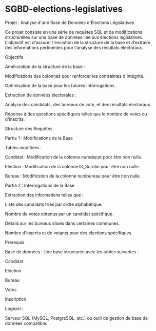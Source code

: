 # SGBD-elections-legislatives
Projet : Analyse d'une Base de Données d'Élections Législatives

Ce projet consiste en une série de requêtes SQL et de modifications structurelles sur une base de données liée aux élections législatives. L'objectif est d'assurer l'évolution de la structure de la base et d'extraire des informations pertinentes pour l'analyse des résultats électoraux.

Objectifs

Amélioration de la structure de la base :

Modifications des colonnes pour renforcer les contraintes d'intégrité.

Optimisation de la base pour les futures interrogations.

Extraction de données électorales :

Analyse des candidats, des bureaux de vote, et des résultats électoraux.

Réponse à des questions spécifiques telles que le nombre de votes ou d'inscrits.

Structure des Requêtes

Partie 1 : Modifications de la Base

Tables modifiées :

Candidat : Modification de la colonne numdepot pour être non nulle.

Election : Modification de la colonne ID_Scrutin pour être non nulle.

Bureau : Modification de la colonne numbureau pour être non nulle.

Partie 2 : Interrogations de la Base

Extraction des informations telles que :

Liste des candidats triés par ordre alphabétique.

Nombre de votes obtenus par un candidat spécifique.

Détails sur les bureaux situés dans certaines communes.

Nombre d'inscrits et de votants pour des élections spécifiques.

Prérequis

Base de données : Une base structurée avec les tables suivantes :

Candidat

Election

Bureau

Votes

Inscription

Logiciel :

Serveur SQL (MySQL, PostgreSQL, etc.) ou outil de gestion de base de données compatible.
